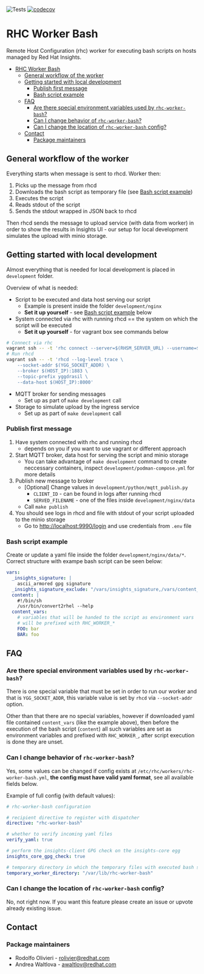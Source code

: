![Tests](https://github.com/oamg/rhc-worker-bash/actions/workflows/tests.yml/badge.svg)
[![codecov](https://codecov.io/github/oamg/rhc-worker-bash/branch/main/graph/badge.svg?token=6MRLOJS2SJ)](https://codecov.io/github/oamg/rhc-worker-bash)

# RHC Worker Bash

Remote Host Configuration (rhc) worker for executing bash scripts on hosts
managed by Red Hat Insights.

- [RHC Worker Bash](#rhc-worker-bash)
  - [General workflow of the worker](#general-workflow-of-the-worker)
  - [Getting started with local development](#getting-started-with-local-development)
    - [Publish first message](#publish-first-message)
    - [Bash script example](#bash-script-example)
  - [FAQ](#faq)
    - [Are there special environment variables used by `rhc-worker-bash`?](#are-there-special-environment-variables-used-by-rhc-worker-bash)
    - [Can I change behavior of `rhc-worker-bash`?](#can-i-change-behavior-of-rhc-worker-bash)
    - [Can I change the location of `rhc-worker-bash` config?](#can-i-change-the-location-of-rhc-worker-bash-config)
  - [Contact](#contact)
    - [Package maintainers](#package-maintainers)

## General workflow of the worker

Everything starts when message is sent to rhcd. Worker then:

1. Picks up the message from rhcd
2. Downloads the bash script as temporary file (see [Bash script example](#bash-script-example))
3. Executes the script
4. Reads stdout of the script
5. Sends the stdout wrapped in JSON back to rhcd

Then rhcd sends the message to upload service (with data from worker) in order to show the results in Insights UI - our setup for local development simulates the upload with minio storage.

## Getting started with local development

Almost everything that is needed for local development is placed in `development` folder.

Overview of what is needed:

- Script to be executed and data host serving our script
  - Example is present inside the folder `development/nginx`
  - **Set it up yourself**  - see [Bash script example](#bash-script-example) below
- System connected via rhc with running rhcd == the system on which the script will be executed
  - **Set it up yourself** - for vagrant box see commands below

```bash
# Connect via rhc
vagrant ssh -- -t 'rhc connect --server=$(RHSM_SERVER_URL) --username=$(RHSM_USERNAME) --password=$(RHSM_PASSWORD)'
# Run rhcd
vagrant ssh -- -t 'rhcd --log-level trace \
    --socket-addr $(YGG_SOCKET_ADDR) \
    --broker $(HOST_IP):1883 \
    --topic-prefix yggdrasil \
    --data-host $(HOST_IP):8000'
```

- MQTT broker for sending messages
  - Set up as part of `make development` call
- Storage to simulate upload by the ingress service
  - Set up as part of `make development` call

### Publish first message

1. Have system connected with rhc and running rhcd
    - depends on you if you want to use vagrant or different approach
2. Start MQTT broker, data host for serving the script and minio storage
    - You can take advantage of `make development` command to create neccessary containers, inspect `development/podman-compose.yml` for more details
3. Publish new message to broker
    - [Optional] Change values in `development/python/mqtt_publish.py`
      - `CLIENT_ID` - can be found in logs after running rhcd
      - `SERVED_FILENAME` - one of the files inside `development/nginx/data`
    - Call `make publish`
4. You should see logs in rhcd and file with stdout of your script uploaded to the minio storage
    - Go to <http://localhost:9990/login> and use credentials from `.env` file

### Bash script example

Create or update a yaml file inside the folder `development/nginx/data/*`.
Correct structure with exampe bash script can be seen below:

```yml
vars:
  _insights_signature: |
    ascii_armored gpg signature
  _insights_signature_exclude: "/vars/insights_signature,/vars/content_vars"
  content: |
    #!/bin/sh
    /usr/bin/convert2rhel --help
  content_vars:
    # variables that will be handed to the script as environment vars
    # will be prefixed with RHC_WORKER_*
    FOO: bar
    BAR: foo
```

## FAQ

### Are there special environment variables used by `rhc-worker-bash`?

There is one special variable that must be set in order to run our worker and that is `YGG_SOCKET_ADDR`, this variable value is set by `rhcd` via `--socket-addr` option.

Other than that there are no special variables, however if downloaded yaml file contained `content_vars` (like the example above), then before the execution of the bash script (`content`) all such variables are set as environment variables and prefixed with `RHC_WORKER_`, after script execution is done they are unset.

### Can I change behavior of `rhc-worker-bash`?

Yes, some values can be changed if config exists at `/etc/rhc/workers/rhc-worker-bash.yml`, **the config must have valid yaml format**, see all available fields below.

Example of full config (with default values):

```yaml
# rhc-worker-bash configuration

# recipient directive to register with dispatcher
directive: "rhc-worker-bash"

# whether to verify incoming yaml files
verify_yaml: true

# perform the insights-client GPG check on the insights-core egg
insights_core_gpg_check: true

# temporary directory in which the temporary files with executed bash scripts are created
temporary_worker_directory: "/var/lib/rhc-worker-bash"
```

### Can I change the location of `rhc-worker-bash` config?

No, not right now. If you want this feature please create an issue or upvote already existing issue.

## Contact

### Package maintainers

- Rodolfo Olivieri - <rolivier@redhat.com>
- Andrea Waltlova - <awaltlov@redhat.com>
